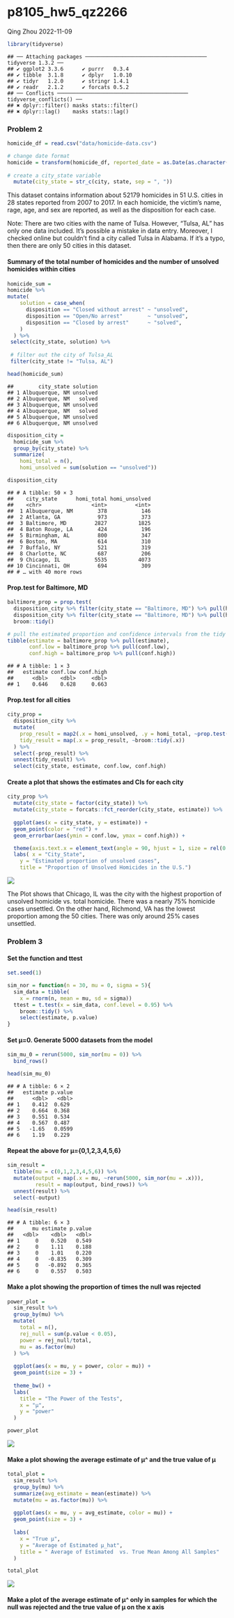 p8105_hw5_qz2266
================
Qing Zhou
2022-11-09

``` r
library(tidyverse)
```

    ## ── Attaching packages ─────────────────────────────────────── tidyverse 1.3.2 ──
    ## ✔ ggplot2 3.3.6      ✔ purrr   0.3.4 
    ## ✔ tibble  3.1.8      ✔ dplyr   1.0.10
    ## ✔ tidyr   1.2.0      ✔ stringr 1.4.1 
    ## ✔ readr   2.1.2      ✔ forcats 0.5.2 
    ## ── Conflicts ────────────────────────────────────────── tidyverse_conflicts() ──
    ## ✖ dplyr::filter() masks stats::filter()
    ## ✖ dplyr::lag()    masks stats::lag()

### Problem 2

``` r
homicide_df = read.csv("data/homicide-data.csv") 
```

``` r
# change date format
homicide = transform(homicide_df, reported_date = as.Date(as.character(reported_date), "%Y%m%d")) %>%   
  
# create a city_state variable
  mutate(city_state = str_c(city, state, sep = ", "))     
```

This dataset contains information about 52179 homicides in 51 U.S.
cities in 28 states reported from 2007 to 2017. In each homicide, the
victim’s name, rage, age, and sex are reported, as well as the
disposition for each case.

Note: There are two cities with the name of Tulsa. However, “Tulsa, AL”
has only one data included. It’s possible a mistake in data entry.
Moreover, I checked online but couldn’t find a city called Tulsa in
Alabama. If it’s a typo, then there are only 50 cities in this dataset.

#### Summary of the total number of homicides and the number of unsolved homicides within cities

``` r
homicide_sum = 
homicide %>%
mutate(
    solution = case_when(
      disposition == "Closed without arrest" ~ "unsolved",
      disposition == "Open/No arrest"        ~ "unsolved",
      disposition == "Closed by arrest"      ~ "solved",
    )
  ) %>% 
 select(city_state, solution) %>% 
  
 # filter out the city of Tulsa_AL
 filter(city_state != "Tulsa, AL") 

head(homicide_sum)
```

    ##        city_state solution
    ## 1 Albuquerque, NM unsolved
    ## 2 Albuquerque, NM   solved
    ## 3 Albuquerque, NM unsolved
    ## 4 Albuquerque, NM   solved
    ## 5 Albuquerque, NM unsolved
    ## 6 Albuquerque, NM unsolved

``` r
disposition_city = 
  homicide_sum %>% 
  group_by(city_state) %>% 
  summarize(
    homi_total = n(),
    homi_unsolved = sum(solution == "unsolved"))

disposition_city
```

    ## # A tibble: 50 × 3
    ##    city_state      homi_total homi_unsolved
    ##    <chr>                <int>         <int>
    ##  1 Albuquerque, NM        378           146
    ##  2 Atlanta, GA            973           373
    ##  3 Baltimore, MD         2827          1825
    ##  4 Baton Rouge, LA        424           196
    ##  5 Birmingham, AL         800           347
    ##  6 Boston, MA             614           310
    ##  7 Buffalo, NY            521           319
    ##  8 Charlotte, NC          687           206
    ##  9 Chicago, IL           5535          4073
    ## 10 Cincinnati, OH         694           309
    ## # … with 40 more rows

#### Prop.test for Baltimore, MD

``` r
baltimore_prop = prop.test(
  disposition_city %>% filter(city_state == "Baltimore, MD") %>% pull(homi_unsolved), 
  disposition_city %>% filter(city_state == "Baltimore, MD") %>% pull(homi_total)) %>% 
  broom::tidy()
```

``` r
# pull the estimated proportion and confidence intervals from the tidy dataframe.
tibble(estimate = baltimore_prop %>% pull(estimate),
       conf.low = baltimore_prop %>% pull(conf.low),
       conf.high = baltimore_prop %>% pull(conf.high))
```

    ## # A tibble: 1 × 3
    ##   estimate conf.low conf.high
    ##      <dbl>    <dbl>     <dbl>
    ## 1    0.646    0.628     0.663

#### Prop.test for all cities

``` r
city_prop = 
  disposition_city %>% 
  mutate(
    prop_result = map2(.x = homi_unsolved, .y = homi_total, ~prop.test(x = .x, n = .y)),
    tidy_result = map(.x = prop_result, ~broom::tidy(.x))
  ) %>% 
  select(-prop_result) %>% 
  unnest(tidy_result) %>% 
  select(city_state, estimate, conf.low, conf.high)
```

#### Create a plot that shows the estimates and CIs for each city

``` r
city_prop %>% 
  mutate(city_state = factor(city_state)) %>% 
  mutate(city_state = forcats::fct_reorder(city_state, estimate)) %>% 
  
  ggplot(aes(x = city_state, y = estimate)) +
  geom_point(color = "red") +
  geom_errorbar(aes(ymin = conf.low, ymax = conf.high)) +

  theme(axis.text.x = element_text(angle = 90, hjust = 1, size = rel(0.8))) +
  labs( x = "City_State",
    y = "Estimated proportion of unsolved cases",
    title = "Proportion of Unsolved Homicides in the U.S.")
```

![](p8105_hw5_qz2266_files/figure-gfm/unnamed-chunk-4-1.png)<!-- -->

The Plot shows that Chicago, IL was the city with the highest proportion
of unsolved homicide vs. total homicide. There was a nearly 75% homicide
cases unsettled. On the other hand, Richmond, VA has the lowest
proportion among the 50 cities. There was only around 25% cases
unsettled.

### Problem 3

#### Set the function and ttest

``` r
set.seed(1)

sim_nor = function(n = 30, mu = 0, sigma = 5){
  sim_data = tibble(
    x = rnorm(n, mean = mu, sd = sigma))
  ttest = t.test(x = sim_data, conf.level = 0.95) %>%
    broom::tidy() %>%
    select(estimate, p.value)
}
```

#### Set μ=0. Generate 5000 datasets from the model

``` r
sim_mu_0 = rerun(5000, sim_nor(mu = 0)) %>%
  bind_rows()

head(sim_mu_0)
```

    ## # A tibble: 6 × 2
    ##   estimate p.value
    ##      <dbl>   <dbl>
    ## 1    0.412  0.629 
    ## 2    0.664  0.368 
    ## 3    0.551  0.534 
    ## 4    0.567  0.487 
    ## 5   -1.65   0.0599
    ## 6    1.19   0.229

#### Repeat the above for μ={0,1,2,3,4,5,6}

``` r
sim_result =
  tibble(mu = c(0,1,2,3,4,5,6)) %>%
  mutate(output = map(.x = mu, ~rerun(5000, sim_nor(mu = .x))),
         result = map(output, bind_rows)) %>%
  unnest(result) %>% 
  select(-output)

head(sim_result)
```

    ## # A tibble: 6 × 3
    ##      mu estimate p.value
    ##   <dbl>    <dbl>   <dbl>
    ## 1     0    0.520   0.549
    ## 2     0    1.11    0.188
    ## 3     0    1.01    0.220
    ## 4     0   -0.835   0.309
    ## 5     0   -0.892   0.365
    ## 6     0    0.557   0.503

#### Make a plot showing the proportion of times the null was rejected

``` r
power_plot =
  sim_result %>%
  group_by(mu) %>%
  mutate(
    total = n(),
    rej_null = sum(p.value < 0.05),
    power = rej_null/total,
    mu = as.factor(mu)
  ) %>%
  
  ggplot(aes(x = mu, y = power, color = mu)) +
  geom_point(size = 3) +
  
  theme_bw() +
  labs(
    title = "The Power of the Tests",
    x = "μ",
    y = "power"
  )

power_plot
```

![](p8105_hw5_qz2266_files/figure-gfm/unnamed-chunk-7-1.png)<!-- -->

#### Make a plot showing the average estimate of μ^ and the true value of μ

``` r
total_plot =
  sim_result %>%
  group_by(mu) %>%
  summarize(avg_estimate = mean(estimate)) %>%
  mutate(mu = as.factor(mu)) %>%
  
  ggplot(aes(x = mu, y = avg_estimate, color = mu)) + 
  geom_point(size = 3) +
  
  labs(
    x = "True μ", 
    y = "Average of Estimated μ_hat", 
    title = " Average of Estimated  vs. True Mean Among All Samples"
  )

total_plot
```

![](p8105_hw5_qz2266_files/figure-gfm/unnamed-chunk-8-1.png)<!-- -->

#### Make a plot of the average estimate of μ^ only in samples for which the null was rejected and the true value of μ on the x axis

